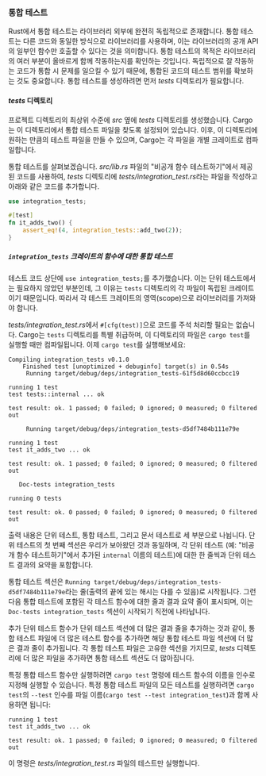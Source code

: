 ### 통합 테스트

Rust에서 통합 테스트는 라이브러리 외부에 완전히 독립적으로 존재합니다. 통합 테스트는 다른 코드와 동일한 방식으로 라이브러리를 사용하며, 이는 라이브러리의 공개 API의 일부인 함수만 호출할 수 있다는 것을 의미합니다. 통합 테스트의 목적은 라이브러리의 여러 부분이 올바르게 함께 작동하는지를 확인하는 것입니다. 독립적으로 잘 작동하는 코드가 통합 시 문제를 일으킬 수 있기 때문에, 통합된 코드의 테스트 범위를 확보하는 것도 중요합니다. 통합 테스트를 생성하려면 먼저 *tests* 디렉토리가 필요합니다.

#### *tests* 디렉토리

프로젝트 디렉토리의 최상위 수준에 *src* 옆에 *tests* 디렉토리를 생성했습니다. Cargo는 이 디렉토리에서 통합 테스트 파일을 찾도록 설정되어 있습니다. 이후, 이 디렉토리에 원하는 만큼의 테스트 파일을 만들 수 있으며, Cargo는 각 파일을 개별 크레이트로 컴파일합니다.

통합 테스트를 살펴보겠습니다. *src/lib.rs* 파일의 "비공개 함수 테스트하기"에서 제공된 코드를 사용하여, *tests* 디렉토리에 *tests/integration_test.rs*라는 파일을 작성하고 아래와 같은 코드를 추가합니다.

```rust
use integration_tests;

#[test]
fn it_adds_two() {
    assert_eq!(4, integration_tests::add_two(2));
}
```

##### `integration_tests` 크레이트의 함수에 대한 통합 테스트

테스트 코드 상단에 `use integration_tests;`를 추가했습니다. 이는 단위 테스트에서는 필요하지 않았던 부분인데, 그 이유는 `tests` 디렉토리의 각 파일이 독립된 크레이트이기 때문입니다. 따라서 각 테스트 크레이트의 영역(scope)으로 라이브러리를 가져와야 합니다.

*tests/integration_test.rs*에서 `#[cfg(test)]`으로 코드를 주석 처리할 필요는 없습니다. Cargo는 `tests` 디렉토리를 특별 취급하며, 이 디렉토리의 파일은 `cargo test`를 실행할 때만 컴파일됩니다. 이제 `cargo test`를 실행해보세요:

```text
Compiling integration_tests v0.1.0 
    Finished test [unoptimized + debuginfo] target(s) in 0.54s
     Running target/debug/deps/integration_tests-61f5d8d60ccbcc19
     
running 1 test
test tests::internal ... ok

test result: ok. 1 passed; 0 failed; 0 ignored; 0 measured; 0 filtered out

     Running target/debug/deps/integration_tests-d5df7484b111e79e

running 1 test
test it_adds_two ... ok

test result: ok. 1 passed; 0 failed; 0 ignored; 0 measured; 0 filtered out

   Doc-tests integration_tests

running 0 tests

test result: ok. 0 passed; 0 failed; 0 ignored; 0 measured; 0 filtered out
```

출력 내용은 단위 테스트, 통합 테스트, 그리고 문서 테스트로 세 부분으로 나뉩니다. 단위 테스트의 첫 번째 섹션은 우리가 보아왔던 것과 동일하며, 각 단위 테스트 (예: "비공개 함수 테스트하기"에서 추가된 `internal` 이름의 테스트)에 대한 한 줄씩과 단위 테스트 결과의 요약을 포함합니다.

통합 테스트 섹션은 `Running target/debug/deps/integration_tests-d5df7484b111e79e`라는 줄(출력의 끝에 있는 해시는 다를 수 있음)로 시작됩니다. 그런 다음 통합 테스트에 포함된 각 테스트 함수에 대한 줄과 결과 요약 줄이 표시되며, 이는 `Doc-tests integration_tests` 섹션이 시작되기 직전에 나타납니다.

추가 단위 테스트 함수가 단위 테스트 섹션에 더 많은 결과 줄을 추가하는 것과 같이, 통합 테스트 파일에 더 많은 테스트 함수를 추가하면 해당 통합 테스트 파일 섹션에 더 많은 결과 줄이 추가됩니다. 각 통합 테스트 파일은 고유한 섹션을 가지므로, *tests* 디렉토리에 더 많은 파일을 추가하면 통합 테스트 섹션도 더 많아집니다.

특정 통합 테스트 함수만 실행하려면 `cargo test` 명령에 테스트 함수의 이름을 인수로 지정해 실행할 수 있습니다. 특정 통합 테스트 파일의 모든 테스트를 실행하려면 `cargo test`의 `--test` 인수를 파일 이름(`cargo test --test integration_test`)과 함께 사용하면 됩니다:

```text
running 1 test
test it_adds_two ... ok

test result: ok. 1 passed; 0 failed; 0 ignored; 0 measured; 0 filtered out
```

이 명령은 *tests/integration_test.rs* 파일의 테스트만 실행합니다.